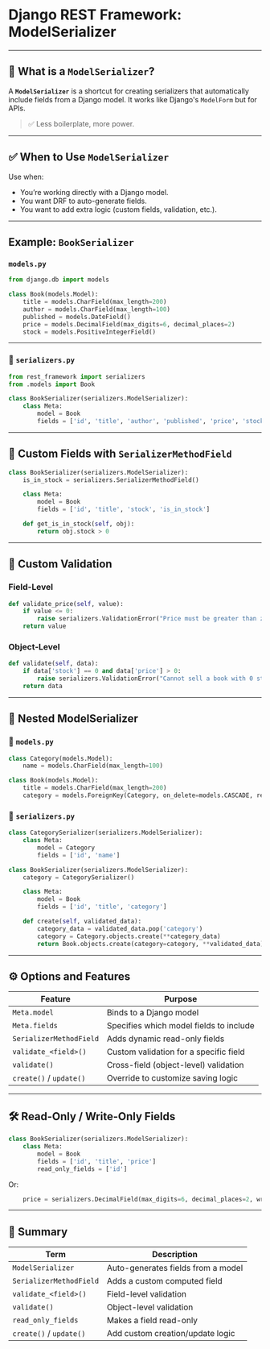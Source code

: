 # Django REST Framework: ModelSerializer

---

## 🔹 What is a `ModelSerializer`?

A **`ModelSerializer`** is a shortcut for creating serializers that automatically include fields from a Django model. It works like Django's `ModelForm` but for APIs.

> ✅ Less boilerplate, more power.

---

## ✅ When to Use `ModelSerializer`

Use when:

* You’re working directly with a Django model.
* You want DRF to auto-generate fields.
* You want to add extra logic (custom fields, validation, etc.).

---

## Example: `BookSerializer`

### `models.py`

```python
from django.db import models

class Book(models.Model):
    title = models.CharField(max_length=200)
    author = models.CharField(max_length=100)
    published = models.DateField()
    price = models.DecimalField(max_digits=6, decimal_places=2)
    stock = models.PositiveIntegerField()
```

---

### 📁 `serializers.py`

```python
from rest_framework import serializers
from .models import Book

class BookSerializer(serializers.ModelSerializer):
    class Meta:
        model = Book
        fields = ['id', 'title', 'author', 'published', 'price', 'stock']
```

---

## 🧰 Custom Fields with `SerializerMethodField`

```python
class BookSerializer(serializers.ModelSerializer):
    is_in_stock = serializers.SerializerMethodField()

    class Meta:
        model = Book
        fields = ['id', 'title', 'stock', 'is_in_stock']

    def get_is_in_stock(self, obj):
        return obj.stock > 0
```

---

## 🧪 Custom Validation

### Field-Level

```python
def validate_price(self, value):
    if value <= 0:
        raise serializers.ValidationError("Price must be greater than zero.")
    return value
```

### Object-Level

```python
def validate(self, data):
    if data['stock'] == 0 and data['price'] > 0:
        raise serializers.ValidationError("Cannot sell a book with 0 stock.")
    return data
```

---

## 🔁 Nested ModelSerializer

### 📁 `models.py`

```python
class Category(models.Model):
    name = models.CharField(max_length=100)

class Book(models.Model):
    title = models.CharField(max_length=200)
    category = models.ForeignKey(Category, on_delete=models.CASCADE, related_name='books')
```

### 📁 `serializers.py`

```python
class CategorySerializer(serializers.ModelSerializer):
    class Meta:
        model = Category
        fields = ['id', 'name']

class BookSerializer(serializers.ModelSerializer):
    category = CategorySerializer()

    class Meta:
        model = Book
        fields = ['id', 'title', 'category']

    def create(self, validated_data):
        category_data = validated_data.pop('category')
        category = Category.objects.create(**category_data)
        return Book.objects.create(category=category, **validated_data)
```

---

## ⚙️ Options and Features

| Feature                 | Purpose                                 |
| ----------------------- | --------------------------------------- |
| `Meta.model`            | Binds to a Django model                 |
| `Meta.fields`           | Specifies which model fields to include |
| `SerializerMethodField` | Adds dynamic read-only fields           |
| `validate_<field>()`    | Custom validation for a specific field  |
| `validate()`            | Cross-field (object-level) validation   |
| `create()` / `update()` | Override to customize saving logic      |

---

## 🛠 Read-Only / Write-Only Fields

```python
class BookSerializer(serializers.ModelSerializer):
    class Meta:
        model = Book
        fields = ['id', 'title', 'price']
        read_only_fields = ['id']
```

Or:

```python
    price = serializers.DecimalField(max_digits=6, decimal_places=2, write_only=True)
```

---

## 🧠 Summary

| Term                    | Description                        |
| ----------------------- | ---------------------------------- |
| `ModelSerializer`       | Auto-generates fields from a model |
| `SerializerMethodField` | Adds a custom computed field       |
| `validate_<field>()`    | Field-level validation             |
| `validate()`            | Object-level validation            |
| `read_only_fields`      | Makes a field read-only            |
| `create()` / `update()` | Add custom creation/update logic   |
